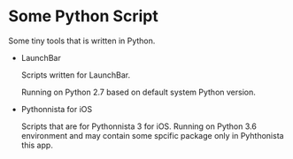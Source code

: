 # Some Python Script

Some tiny tools that is written in Python.

- LaunchBar

  Scripts written for LaunchBar. 

  Running on Python 2.7 based on default system Python version.

- Pythonnista for iOS

  Scripts that are for Pythonnista 3 for iOS. Running on Python 3.6 environment and may contain some spcific package only in Pyhthonista this app.



